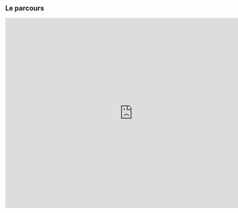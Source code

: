 ## Le parcours

<iframe width="800" height="600" src="https://controverses.github.io/transidentite/trans_essaie.html" frameborder="0" allowfullscreen></iframe>
